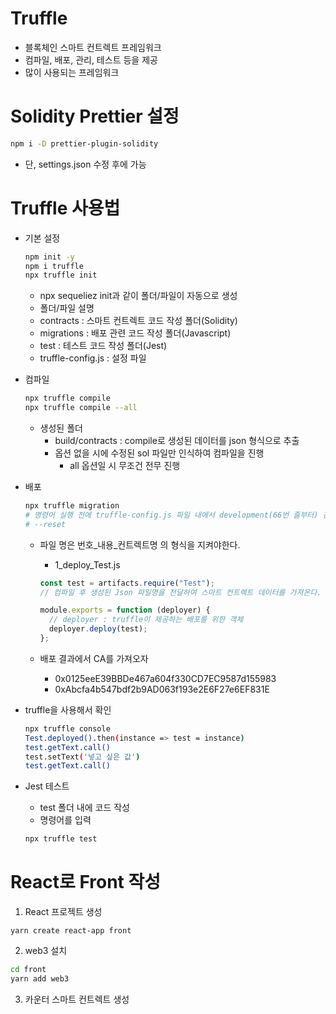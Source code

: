 # Truffle

- 블록체인 스마트 컨트렉트 프레임워크
- 컴파일, 배포, 관리, 테스트 등을 제공
- 많이 사용되는 프레임워크

# Solidity Prettier 설정

```bash
npm i -D prettier-plugin-solidity
```

- 단, settings.json 수정 후에 가능

# Truffle 사용법

- 기본 설정

  ```bash
  npm init -y
  npm i truffle
  npx truffle init
  ```

  - npx sequeliez init과 같이 폴더/파일이 자동으로 생성
  - 폴더/파일 설명
  - contracts : 스마트 컨트렉트 코드 작성 폴더(Solidity)
  - migrations : 배포 관련 코드 작성 폴더(Javascript)
  - test : 테스트 코드 작성 폴더(Jest)
  - truffle-config.js : 설정 파일

- 컴파일

  ```bash
  npx truffle compile
  npx truffle compile --all
  ```

  - 생성된 폴더
    - build/contracts : compile로 생성된 데이터를 json 형식으로 추출
    - 옵션 없을 시에 수정된 sol 파일만 인식하여 컴파일을 진행
      - all 옵션일 시 무조건 전무 진행

- 배포

  ```bash
  npx truffle migration
  # 명령어 실행 전에 truffle-config.js 파일 내에서 development(66번 줄부터) 관련 설정 주석을 해제하자
  # --reset
  ```

  - 파일 명은 번호\_내용\_컨트렉트명 의 형식을 지켜야한다.

    - 1_deploy_Test.js

    ```js
    const test = artifacts.require("Test");
    // 컴파일 후 생성된 Json 파일명을 전달하여 스마트 컨트렉트 데이터를 가져온다.

    module.exports = function (deployer) {
      // deployer : truffle이 제공하는 배포를 위한 객체
      deployer.deploy(test);
    };
    ```

  - 배포 결과에서 CA를 가져오자
    - 0x0125eeE39BBDe467a604f330CD7EC9587d155983
    - 0xAbcfa4b547bdf2b9AD063f193e2E6F27e6EF831E

- truffle을 사용해서 확인

  ```bash
  npx truffle console
  Test.deployed().then(instance => test = instance)
  test.getText.call()
  test.setText('넣고 싶은 값')
  test.getText.call()
  ```

- Jest 테스트
  - test 폴더 내에 코드 작성
  - 명령어를 입력
  ```bash
  npx truffle test
  ```

# React로 Front 작성

1. React 프로젝트 생성

```
yarn create react-app front
```

2. web3 설치

```bash
cd front
yarn add web3
```

3. 카운터 스마트 컨트렉트 생성
